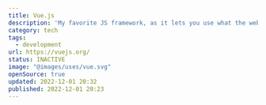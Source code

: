 ```yaml
---
title: Vue.js
description: 'My favorite JS framework, as it lets you use what the web was made with: HTML and CSS! And Single File Components are just awesome.'
category: tech
tags:
  - development
url: https://vuejs.org/
status: INACTIVE
image: "@images/uses/vue.svg"
openSource: true
updated: 2022-12-01 20:32
published: 2022-12-01 20:23
---
```

